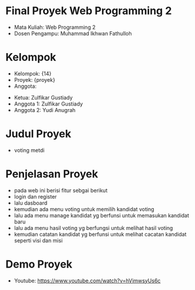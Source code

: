 # Final Proyek Web Programming 2
- Mata Kuliah: Web Programming 2
- Dosen Pengampu: Muhammad Ikhwan Fathulloh
# Kelompok
- Kelompok: {14}
- Proyek: {proyek}
- Anggota:
* Ketua: Zulfikar Gustiady
* Anggota 1: Zulfikar Gustiady
* Anggota 2: Yudi Anugrah
# Judul Proyek
- voting metdi

# Penjelasan Proyek
- pada web ini berisi fitur sebgai berikut
- login dan register
- lalu dasboard
- kemudian ada menu voting untuk memilih kandidat voting
- lalu ada menu manage kandidat yg berfunsi untuk memasukan kandidat baru
- lalu ada menu hasil voting yg berfungsi untuk melihat hasil voting
- kemudian catatan kandidat yg berfunsi untuk melihat cacatan kandidat seperti visi dan misi


# Demo Proyek
* Youtube: https://www.youtube.com/watch?v=hVimwsyUs6c
